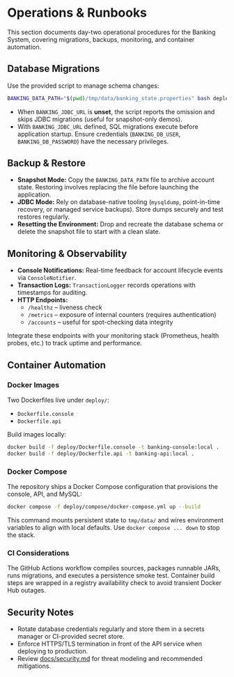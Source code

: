 # Operations & Runbooks

This section documents day-two operational procedures for the Banking System, covering migrations, backups, monitoring, and container automation.

## Database Migrations
Use the provided script to manage schema changes:
```bash
BANKING_DATA_PATH="$(pwd)/tmp/data/banking_state.properties" bash deploy/scripts/run-migrations.sh
```
- When `BANKING_JDBC_URL` is **unset**, the script reports the omission and skips JDBC migrations (useful for snapshot-only demos).
- With `BANKING_JDBC_URL` defined, SQL migrations execute before application startup. Ensure credentials (`BANKING_DB_USER`, `BANKING_DB_PASSWORD`) have the necessary privileges.

## Backup & Restore
- **Snapshot Mode:** Copy the `BANKING_DATA_PATH` file to archive account state. Restoring involves replacing the file before launching the application.
- **JDBC Mode:** Rely on database-native tooling (`mysqldump`, point-in-time recovery, or managed service backups). Store dumps securely and test restores regularly.
- **Resetting the Environment:** Drop and recreate the database schema or delete the snapshot file to start with a clean slate.

## Monitoring & Observability
- **Console Notifications:** Real-time feedback for account lifecycle events via `ConsoleNotifier`.
- **Transaction Logs:** `TransactionLogger` records operations with timestamps for auditing.
- **HTTP Endpoints:**
  - `/healthz` – liveness check
  - `/metrics` – exposure of internal counters (requires authentication)
  - `/accounts` – useful for spot-checking data integrity

Integrate these endpoints with your monitoring stack (Prometheus, health probes, etc.) to track uptime and performance.

## Container Automation
### Docker Images
Two Dockerfiles live under `deploy/`:
- `Dockerfile.console`
- `Dockerfile.api`

Build images locally:
```bash
docker build -f deploy/Dockerfile.console -t banking-console:local .
docker build -f deploy/Dockerfile.api -t banking-api:local .
```

### Docker Compose
The repository ships a Docker Compose configuration that provisions the console, API, and MySQL:
```bash
docker compose -f deploy/compose/docker-compose.yml up --build
```
This command mounts persistent state to `tmp/data/` and wires environment variables to align with local defaults. Use `docker compose ... down` to stop the stack.

### CI Considerations
The GitHub Actions workflow compiles sources, packages runnable JARs, runs migrations, and executes a persistence smoke test. Container build steps are wrapped in a registry availability check to avoid transient Docker Hub outages.

## Security Notes
- Rotate database credentials regularly and store them in a secrets manager or CI-provided secret store.
- Enforce HTTPS/TLS termination in front of the API service when deploying to production.
- Review [docs/security.md](../docs/security.md) for threat modeling and recommended mitigations.

